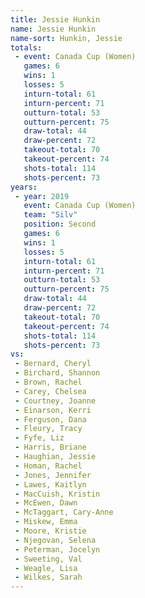 ```yaml
---
title: Jessie Hunkin
name: Jessie Hunkin
name-sort: Hunkin, Jessie
totals:
 - event: Canada Cup (Women)
   games: 6
   wins: 1
   losses: 5
   inturn-total: 61
   inturn-percent: 71
   outturn-total: 53
   outturn-percent: 75
   draw-total: 44
   draw-percent: 72
   takeout-total: 70
   takeout-percent: 74
   shots-total: 114
   shots-percent: 73
years:
 - year: 2019
   event: Canada Cup (Women)
   team: "Silv"
   position: Second
   games: 6
   wins: 1
   losses: 5
   inturn-total: 61
   inturn-percent: 71
   outturn-total: 53
   outturn-percent: 75
   draw-total: 44
   draw-percent: 72
   takeout-total: 70
   takeout-percent: 74
   shots-total: 114
   shots-percent: 73
vs:
 - Bernard, Cheryl
 - Birchard, Shannon
 - Brown, Rachel
 - Carey, Chelsea
 - Courtney, Joanne
 - Einarson, Kerri
 - Ferguson, Dana
 - Fleury, Tracy
 - Fyfe, Liz
 - Harris, Briane
 - Haughian, Jessie
 - Homan, Rachel
 - Jones, Jennifer
 - Lawes, Kaitlyn
 - MacCuish, Kristin
 - McEwen, Dawn
 - McTaggart, Cary-Anne
 - Miskew, Emma
 - Moore, Kristie
 - Njegovan, Selena
 - Peterman, Jocelyn
 - Sweeting, Val
 - Weagle, Lisa
 - Wilkes, Sarah
---
```

